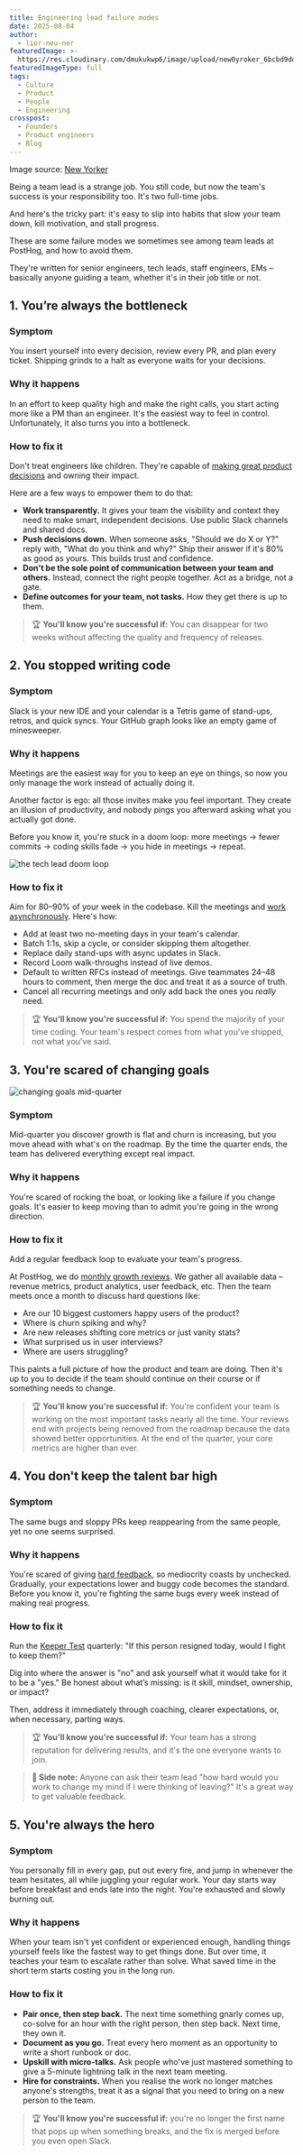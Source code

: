 ```yaml
---
title: Engineering lead failure modes
date: 2025-08-04
author:
  - lior-neu-ner
featuredImage: >-
  https://res.cloudinary.com/dmukukwp6/image/upload/new0yroker_6bcbd9dd83.jpeg
featuredImageType: full
tags:
  - Culture
  - Product
  - People
  - Engineering
crosspost:
  - Founders
  - Product engineers
  - Blog
---
```

<Caption>Image source: <a href="https://www.newyorker.com/cartoon/a28298">New Yorker</a></Caption>

Being a team lead is a strange job. You still code, but now the team's success is your responsibility too. It's two full-time jobs.

And here's the tricky part: it's easy to slip into habits that slow your team down, kill motivation, and stall progress.

These are some failure modes we sometimes see among team leads at PostHog, and how to avoid them.

They're written for senior engineers, tech leads, staff engineers, EMs – basically anyone guiding a team, whether it's in their job title or not.

## 1. You’re always the bottleneck

### Symptom

You insert yourself into every decision, review every PR, and plan every ticket. Shipping grinds to a halt as everyone waits for your decisions.

### Why it happens

In an effort to keep quality high and make the right calls, you start acting more like a PM than an engineer. It's the easiest way to feel in control. Unfortunately, it also turns you into a bottleneck.

### How to fix it

Don't treat engineers like children. They're capable of [making great product decisions](/newsletter/product-management-is-broken) and owning their impact.

Here are a few ways to empower them to do that:

* **Work transparently.** It gives your team the visibility and context they need to make smart, independent decisions. Use public Slack channels and shared docs.  
* **Push decisions down.** When someone asks, "Should we do X or Y?" reply with, "What do you think and why?" Ship their answer if it's 80% as good as yours. This builds trust and confidence.  
* **Don't be the sole point of communication between your team and others.** Instead, connect the right people together. Act as a bridge, not a gate.  
* **Define outcomes for your team, not tasks.** How they get there is up to them.

> 🏆 **You'll know you're successful if:** You can disappear for two weeks without affecting the quality and frequency of releases.

## 2. You stopped writing code

### Symptom

Slack is your new IDE and your calendar is a Tetris game of stand-ups, retros, and quick syncs. Your GitHub graph looks like an empty game of minesweeper.

### Why it happens

Meetings are the easiest way for you to keep an eye on things, so now you only manage the work instead of actually doing it.

Another factor is ego: all those invites make you feel important. They create an illusion of productivity, and nobody pings you afterward asking what you actually got done.

Before you know it, you're stuck in a doom loop: more meetings → fewer commits → coding skills fade → you hide in meetings → repeat.

![the tech lead doom loop](https://res.cloudinary.com/dmukukwp6/image/upload/36290de5_4e03_4cb6_a8ea_f74436a20043_1729x1314_c252b3488b.png)

### How to fix it

Aim for 80–90% of your week in the codebase. Kill the meetings and [work asynchronously](/newsletter/how-we-work-async). Here's how:

* Add at least two no-meeting days in your team's calendar.  
* Batch 1:1s, skip a cycle, or consider skipping them altogether.  
* Replace daily stand-ups with async updates in Slack.  
* Record Loom walk-throughs instead of live demos.  
* Default to written RFCs instead of meetings. Give teammates 24–48 hours to comment, then merge the doc and treat it as a source of truth.  
* Cancel all recurring meetings and only add back the ones you *really* need.

> 🏆 **You'll know you're successful if:** You spend the majority of your time coding. Your team's respect comes from what you've shipped, not what you've said.

## 3. You're scared of changing goals

![changing goals mid-quarter](https://res.cloudinary.com/dmukukwp6/image/upload/e3610548_9590_4175_b214_9c08e208f369_1080x1080_4c7a2a1ebb.jpeg)

### Symptom

Mid-quarter you discover growth is flat and churn is increasing, but you move ahead with what's on the roadmap. By the time the quarter ends, the team has delivered everything except real impact.

### Why it happens

You're scared of rocking the boat, or looking like a failure if you change goals. It's easier to keep moving than to admit you're going in the wrong direction.

### How to fix it

Add a regular feedback loop to evaluate your team's progress.

At PostHog, we do [monthly growth reviews](/newsletter/product-management-is-broken). We gather all available data – revenue metrics, product analytics, user feedback, etc. Then the team meets once a month to discuss hard questions like:

* Are our 10 biggest customers happy users of the product?  
* Where is churn spiking and why?  
* Are new releases shifting core metrics or just vanity stats?  
* What surprised us in user interviews?  
* Where are users struggling?

This paints a full picture of how the product and team are doing. Then it's up to you to decide if the team should continue on their course or if something needs to change.

> 🏆 **You'll know you're successful if:** You're confident your team is working on the most important tasks nearly all the time. Your reviews end with projects being removed from the roadmap because the data showed better opportunities. At the end of the quarter, your core metrics are higher than ever.

## 4. You don't keep the talent bar high

### Symptom

The same bugs and sloppy PRs keep reappearing from the same people, yet no one seems surprised.

### Why it happens

You're scared of giving [hard feedback](/newsletter/how-to-give-feedback), so mediocrity coasts by unchecked. Gradually, your expectations lower and buggy code becomes the standard. Before you know it, you're fighting the same bugs every week instead of making real progress.

### How to fix it

Run the [Keeper Test](/handbook/company/management) quarterly: "If this person resigned today, would I fight to keep them?"

Dig into where the answer is "no" and ask yourself what it would take for it to be a "yes." Be honest about what’s missing: is it skill, mindset, ownership, or impact?

Then, address it immediately through coaching, clearer expectations, or, when necessary, parting ways.

> 🏆 **You'll know you're successful if:** Your team has a strong reputation for delivering results, and it's the one everyone wants to join.

> **📝 Side note:** Anyone can ask their team lead "how hard would you work to change my mind if I were thinking of leaving?" It's a great way to get valuable feedback.

## 5. You're always the hero

### Symptom

You personally fill in every gap, put out every fire, and jump in whenever the team hesitates, all while juggling your regular work. Your day starts way before breakfast and ends late into the night. You're exhausted and slowly burning out.

### Why it happens

When your team isn't yet confident or experienced enough, handling things yourself feels like the fastest way to get things done. But over time, it teaches your team to escalate rather than solve. What saved time in the short term starts costing you in the long run.

### How to fix it

* **Pair once, then step back.** The next time something gnarly comes up, co-solve for an hour with the right person, then step back. Next time, they own it.  
* **Document as you go.** Treat every hero moment as an opportunity to write a short runbook or doc.  
* **Upskill with micro-talks.** Ask people who've just mastered something to give a 5-minute lightning talk in the next team meeting.  
* **Hire for constraints.** When you realise the work no longer matches anyone's strengths, treat it as a signal that you need to bring on a new person to the team.

> 🏆 **You'll know you're successful if:** you're no longer the first name that pops up when something breaks, and the fix is merged before you even open Slack.